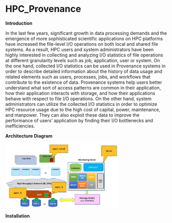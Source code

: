 # HPC_Provenance

**Introduction**

In the last few years, significant growth in data processing demands and the emergence of more sophisticated scientific applications on HPC platforms have increased the file-level I/O operations on both local and shared file systems. As a result, HPC users and system administrators have been highly interested in collecting and analyzing I/O statistics of file operations at different granularity levels such as job, application, user or system. On the one hand, collected I/O statistics can be used in Provenance systems in order to describe detailed information about the history of data usage and related elements such as users, processes, jobs, and workflows that contribute to the existence of data. Provenance systems help users better understand what sort of access patterns are common in their application, how their application interacts with storage, and how their applications behave with respect to file I/O operations. On the other hand, system administrators can utilize the collected I/O statistics in order to optimize HPC resource usage due to the high cost of capital, power, maintenance, and manpower. They can also exploit these data to improve the performance of users’ application by finding their I/O bottlenecks and inefficiencies.
&nbsp;
&nbsp;
&nbsp;
&nbsp;
&nbsp;

**Architecture Diagram**

<img src="Architecture.png" width="70%" height="70%">

**Installation**


